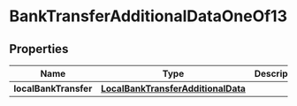 

# BankTransferAdditionalDataOneOf13


## Properties

| Name | Type | Description | Notes |
|------------ | ------------- | ------------- | -------------|
|**localBankTransfer** | [**LocalBankTransferAdditionalData**](LocalBankTransferAdditionalData.md) |  |  |



